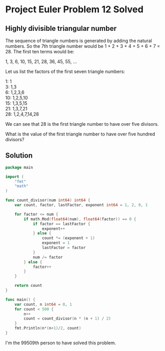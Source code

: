 # Project Euler Problem 12 Solved


Highly divisible triangular number
----------------------------------

The sequence of triangle numbers is generated by adding the natural numbers. So the 7th triangle number would be 1 + 2 + 3 + 4 + 5 + 6 + 7 = 28. The first ten terms would be:

1, 3, 6, 10, 15, 21, 28, 36, 45, 55, ...

Let us list the factors of the first seven triangle numbers:

 1: 1  
 3: 1,3  
 6: 1,2,3,6  
10: 1,2,5,10  
15: 1,3,5,15  
21: 1,3,7,21  
28: 1,2,4,7,14,28  

We can see that 28 is the first triangle number to have over five divisors.

What is the value of the first triangle number to have over five hundred divisors?

Solution
--------

```go
package main

import (
    "fmt"
    "math"
)

func count_divisor(num int64) int64 {
    var count, factor, lastFactor, exponent int64 = 1, 2, 0, 1

    for factor <= num {
        if math.Mod(float64(num), float64(factor)) == 0 {
            if factor == lastFactor {
                exponent++
            } else {
                count *= (exponent + 1)
                exponent = 1
                lastFactor = factor
            }
            num /= factor
        } else {
            factor++
        }
    }

    return count
}

func main() {
    var count, n int64 = 0, 1
    for count < 500 {
        n++
        count = count_divisor(n * (n + 1) / 2)
    }
    fmt.Println(n*(n+1)/2, count)
}
```

I'm the 99509th person to have solved this problem.

